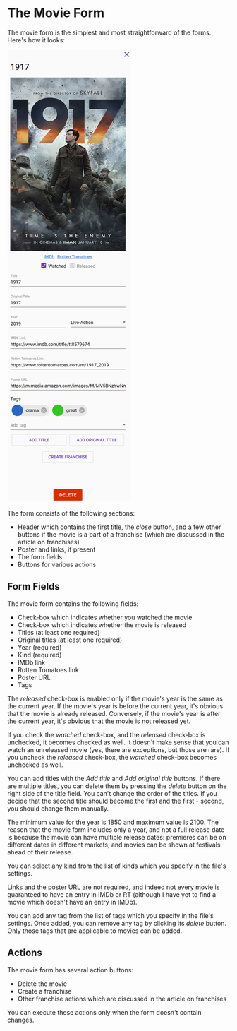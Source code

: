 # The Movie Form

The movie form is the simplest and most straightforward of the forms. Here's how it looks:

![](../../.gitbook/assets/v0.2-screen-movie-form.png)

The form consists of the following sections:

* Header which contains the first title, the _close_ button, and a few other buttons if the movie is a part of a franchise \(which are discussed in the article on franchises\)
* Poster and links, if present
* The form fields
* Buttons for various actions

## Form Fields

The movie form contains the following fields:

* Check-box which indicates whether you watched the movie
* Check-box which indicates whether the movie is released
* Titles \(at least one required\)
* Original titles \(at least one required\)
* Year \(required\)
* Kind \(required\)
* IMDb link
* Rotten Tomatoes link
* Poster URL
* Tags

The _released_ check-box is enabled only if the movie's year is the same as the current year. If the movie's year is before the current year, it's obvious that the movie is already released. Conversely, if the movie's year is after the current year, it's obvious that the movie is not released yet.

If you check the _watched_ check-box, and the _released_ check-box is unchecked, it becomes checked as well. It doesn't make sense that you can watch an unreleased movie \(yes, there are exceptions, but those are rare\). If you uncheck the _released_ check-box, the _watched_ check-box becomes unchecked as well.

You can add titles with the _Add title_ and _Add original title_ buttons. If there are multiple titles, you can delete them by pressing the _delete_ button on the right side of the title field. You can't change the order of the titles. If you decide that the second title should become the first and the first - second, you should change them manually.

The minimum value for the year is 1850 and maximum value is 2100. The reason that the movie form includes only a year, and not a full release date is because the movie can have multiple release dates: premieres can be on different dates in different markets, and movies can be shown at festivals ahead of their release.

You can select any kind from the list of kinds which you specify in the file's settings.

Links and the poster URL are not required, and indeed not every movie is guaranteed to have an entry in IMDb or RT \(although I have yet to find a movie which doesn't have an entry in IMDb\).

You can add any tag from the list of tags which you specify in the file's settings. Once added, you can remove any tag by clicking its _delete_ button. Only those tags that are applicable to movies can be added.

## Actions

The movie form has several action buttons:

* Delete the movie
* Create a franchise
* Other franchise actions which are discussed in the article on franchises

You can execute these actions only when the form doesn't contain changes.

